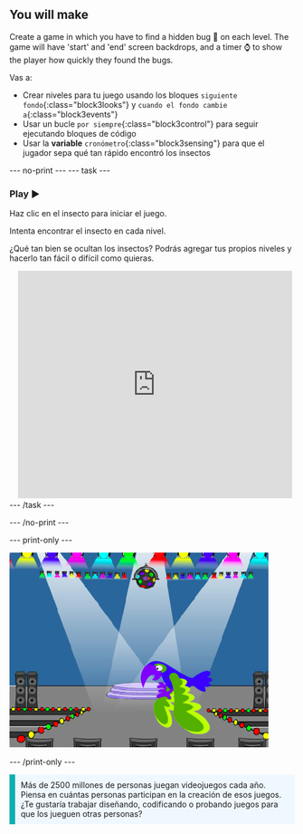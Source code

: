 ## You will make

Create a game in which you have to find a hidden bug 🐞 on each level. The game will have 'start' and 'end' screen backdrops, and a timer ⌚ to show the player how quickly they found the bugs.

Vas a:
+ Crear niveles para tu juego usando los bloques `siguiente fondo`{:class="block3looks"} y `cuando el fondo cambie a`{:class="block3events"}
+ Usar un bucle `por siempre`{:class="block3control"} para seguir ejecutando bloques de código
+ Usar la **variable** `cronómetro`{:class="block3sensing"} para que el jugador sepa qué tan rápido encontró los insectos

--- no-print --- --- task ---
### Play ▶️
<div style="display: flex; flex-wrap: wrap">
<div style="flex-basis: 200px; flex-grow: 1">  
Haz clic en el insecto para iniciar el juego.

Intenta encontrar el insecto en cada nivel.

¿Qué tan bien se ocultan los insectos? Podrás agregar tus propios niveles y hacerlo tan fácil o difícil como quieras.

</div>
<div class="scratch-preview" style="margin-left: 15px;">
  <iframe allowtransparency="true" width="485" height="402" src="https://scratch.mit.edu/projects/embed/486719939/?autostart=false" frameborder="0"></iframe>
</div>
</div>
--- /task ---

--- /no-print ---

--- print-only ---

![El proyecto terminado.](images/showcase_static.png)

--- /print-only ---

<p style="border-left: solid; border-width:10px; border-color: #0faeb0; background-color: aliceblue; padding: 10px;">
Más de 2500 millones de personas juegan videojuegos cada año. Piensa en cuántas personas participan en la creación de esos juegos. ¿Te gustaría trabajar diseñando, codificando o probando juegos para que los jueguen otras personas? 
</p>
